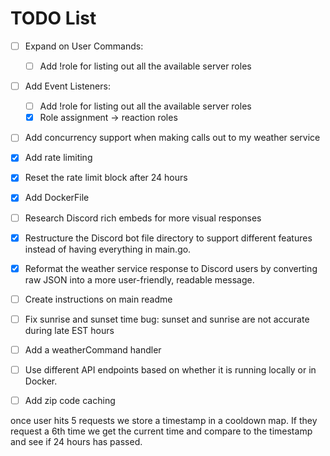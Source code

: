 # TODO List

- [ ] Expand on User Commands:
  - [ ] Add !role for listing out all the available server roles

- [ ] Add Event Listeners:
  - [ ] Add !role for listing out all the available server roles
  - [X] Role assignment -> reaction roles

- [ ] Add concurrency support when making calls out to my weather service
- [X] Add rate limiting
- [X] Reset the rate limit block after 24 hours
- [X] Add DockerFile
- [ ] Research Discord rich embeds for more visual responses
- [X] Restructure the Discord bot file directory to support different features instead of having everything in main.go.
- [X] Reformat the weather service response to Discord users by converting raw JSON into a more user-friendly, readable message.
- [ ] Create instructions on main readme
- [ ] Fix sunrise and sunset time bug: sunset and sunrise are not accurate during late EST hours
- [ ] Add a weatherCommand handler
- [ ] Use different API endpoints based on whether it is running locally or in Docker.
- [ ] Add zip code caching


once user hits 5 requests we store a timestamp in a cooldown map. If they request a 6th time we get the current time and compare to the timestamp and see if 24 hours has passed.


